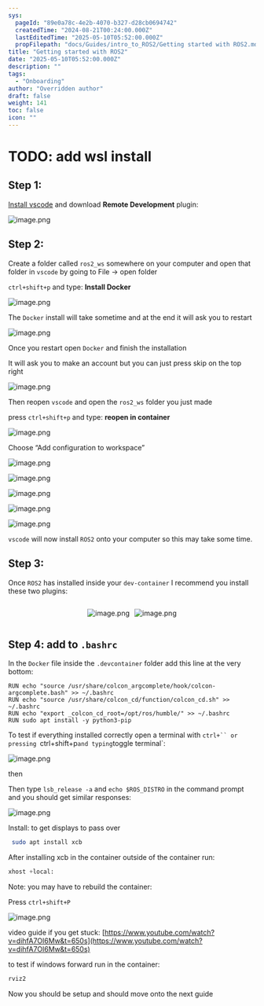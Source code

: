 ```yaml
---
sys:
  pageId: "89e0a78c-4e2b-4070-b327-d28cb0694742"
  createdTime: "2024-08-21T00:24:00.000Z"
  lastEditedTime: "2025-05-10T05:52:00.000Z"
  propFilepath: "docs/Guides/intro_to_ROS2/Getting started with ROS2.md"
title: "Getting started with ROS2"
date: "2025-05-10T05:52:00.000Z"
description: ""
tags:
  - "Onboarding"
author: "Overridden author"
draft: false
weight: 141
toc: false
icon: ""
---
```


# TODO: add wsl install

## Step 1:

[Install vscode](https://code.visualstudio.com/download) and download **Remote Development** plugin:

![image.png](https://prod-files-secure.s3.us-west-2.amazonaws.com/d518164a-d88e-44d1-a4ee-3adb3bd8bce0/efb52993-1881-4a40-b95e-6f020334f022/image.png?X-Amz-Algorithm=AWS4-HMAC-SHA256&X-Amz-Content-Sha256=UNSIGNED-PAYLOAD&X-Amz-Credential=ASIAZI2LB46635DEOKZN%2F20250510%2Fus-west-2%2Fs3%2Faws4_request&X-Amz-Date=20250510T150728Z&X-Amz-Expires=3600&X-Amz-Security-Token=IQoJb3JpZ2luX2VjEP7%2F%2F%2F%2F%2F%2F%2F%2F%2F%2FwEaCXVzLXdlc3QtMiJGMEQCIHAXvKwXBMnxZCULDKlM8p5A26rmcL2xt%2Bzy4T8xPCzoAiAtKakhwq7%2BdyeaLWY4Axl%2BdgiZPE%2FHbc1FQKMy1i1kkSqIBAin%2F%2F%2F%2F%2F%2F%2F%2F%2F%2F8BEAAaDDYzNzQyMzE4MzgwNSIMQyNCqJcfuKtACWNvKtwDPkm%2FVfxxZZLa34wPJl1yew77hDGUiAXQKCrnU33o7RFA8ODJQ%2F20sd5%2FtIhvtk3nO5PRMxGVJt3HjFL4AeVpgzIJ2%2FlXBh2jrhyx6Yq68ZuHnX3NfzbokOAMsWzxcZO9Ve9LWbVlMAs1qkK82Rcg8Q2I6g9lARVCvGs%2FzStvZmHDobd8UdPMkH9ybxOxTD5mjZwi39jXUwZDRJzczqG%2FQ%2B0G2UkIUS%2BBFaa1WawcJPmYdkWB8t2i%2FGezlxbylf6EkpRiPKlZspcfhwOyKpNXbCo%2F6A16TmHcvNNbjH%2B1l2ACvcC1wy42H4iFcR8%2BYt8iSArruhGDXBb6540NwRPTpooBGLig7PQCnoHcsHTY%2BtmvLfQQ1Isy%2BOBeC0ytn8ofMYs6%2Bvq3y%2FXhot%2BsoUYameYBoMM1f0i%2FZzFpRRDLcwW8sJvk6xysxM%2Bijz%2BWPDqWVvnjGrROcrCcbk3WBBqjCNF%2BsGH5vsyKkjZf2Y%2BXlxsMXhmk9xevTP5ioHU%2BYC7aiC5E0pGgtboJw5SFwkPXzrqQtdo524gvs7BWE5nKuRNY4Di99T0SVdlKF5R9rFN5RPspLFMLJG2c8VF%2F4dZ7yH1AgpSbnEHhhdldcak7I07rWc1sGN2DGLO3QA0wnbX9wAY6pgEwO2m%2BtIVnKVfQWyPiP5hQyPbrY0NV0IKJvt3WfprMWyIFF%2FuzXqrWc3c0IBXNMNE2X5N2%2FRarsge9buTSlQXc3z4icQ8qLvaJDSjtYg5MSQFjCsG8QswBlZ8N4HJngthK%2Fl1ow8UAWbn7UpkD84TGEDMIqD%2FasIqWBq0WNdQAGDkuhn%2ByFY9l%2B91ojU170SzdiKSZsmFVwE5Jwupdm%2Bv%2FlsUYTUWm&X-Amz-Signature=76917f8518d067d0495a8bdae7183852cab94798cc4c022414b076b787ea1650&X-Amz-SignedHeaders=host&x-id=GetObject)

## Step 2:

Create a folder called `ros2_ws` somewhere on your computer and open that folder in `vscode` by going to File → open folder 

`ctrl+shift+p` and type: **Install Docker**

![image.png](https://prod-files-secure.s3.us-west-2.amazonaws.com/d518164a-d88e-44d1-a4ee-3adb3bd8bce0/2269dc0e-1cd5-47ff-bceb-c04ad9b2eab0/image.png?X-Amz-Algorithm=AWS4-HMAC-SHA256&X-Amz-Content-Sha256=UNSIGNED-PAYLOAD&X-Amz-Credential=ASIAZI2LB46635DEOKZN%2F20250510%2Fus-west-2%2Fs3%2Faws4_request&X-Amz-Date=20250510T150728Z&X-Amz-Expires=3600&X-Amz-Security-Token=IQoJb3JpZ2luX2VjEP7%2F%2F%2F%2F%2F%2F%2F%2F%2F%2FwEaCXVzLXdlc3QtMiJGMEQCIHAXvKwXBMnxZCULDKlM8p5A26rmcL2xt%2Bzy4T8xPCzoAiAtKakhwq7%2BdyeaLWY4Axl%2BdgiZPE%2FHbc1FQKMy1i1kkSqIBAin%2F%2F%2F%2F%2F%2F%2F%2F%2F%2F8BEAAaDDYzNzQyMzE4MzgwNSIMQyNCqJcfuKtACWNvKtwDPkm%2FVfxxZZLa34wPJl1yew77hDGUiAXQKCrnU33o7RFA8ODJQ%2F20sd5%2FtIhvtk3nO5PRMxGVJt3HjFL4AeVpgzIJ2%2FlXBh2jrhyx6Yq68ZuHnX3NfzbokOAMsWzxcZO9Ve9LWbVlMAs1qkK82Rcg8Q2I6g9lARVCvGs%2FzStvZmHDobd8UdPMkH9ybxOxTD5mjZwi39jXUwZDRJzczqG%2FQ%2B0G2UkIUS%2BBFaa1WawcJPmYdkWB8t2i%2FGezlxbylf6EkpRiPKlZspcfhwOyKpNXbCo%2F6A16TmHcvNNbjH%2B1l2ACvcC1wy42H4iFcR8%2BYt8iSArruhGDXBb6540NwRPTpooBGLig7PQCnoHcsHTY%2BtmvLfQQ1Isy%2BOBeC0ytn8ofMYs6%2Bvq3y%2FXhot%2BsoUYameYBoMM1f0i%2FZzFpRRDLcwW8sJvk6xysxM%2Bijz%2BWPDqWVvnjGrROcrCcbk3WBBqjCNF%2BsGH5vsyKkjZf2Y%2BXlxsMXhmk9xevTP5ioHU%2BYC7aiC5E0pGgtboJw5SFwkPXzrqQtdo524gvs7BWE5nKuRNY4Di99T0SVdlKF5R9rFN5RPspLFMLJG2c8VF%2F4dZ7yH1AgpSbnEHhhdldcak7I07rWc1sGN2DGLO3QA0wnbX9wAY6pgEwO2m%2BtIVnKVfQWyPiP5hQyPbrY0NV0IKJvt3WfprMWyIFF%2FuzXqrWc3c0IBXNMNE2X5N2%2FRarsge9buTSlQXc3z4icQ8qLvaJDSjtYg5MSQFjCsG8QswBlZ8N4HJngthK%2Fl1ow8UAWbn7UpkD84TGEDMIqD%2FasIqWBq0WNdQAGDkuhn%2ByFY9l%2B91ojU170SzdiKSZsmFVwE5Jwupdm%2Bv%2FlsUYTUWm&X-Amz-Signature=bb83cd722ebdf59cccb968816a4e7b1e6c24dc196b1bea9650e331ac9cfad53a&X-Amz-SignedHeaders=host&x-id=GetObject)

The `Docker` install will take sometime and at the end it will ask you to restart

![image.png](https://prod-files-secure.s3.us-west-2.amazonaws.com/d518164a-d88e-44d1-a4ee-3adb3bd8bce0/ed233f78-be33-4b1f-b89c-9c346c0e961e/image.png?X-Amz-Algorithm=AWS4-HMAC-SHA256&X-Amz-Content-Sha256=UNSIGNED-PAYLOAD&X-Amz-Credential=ASIAZI2LB46635DEOKZN%2F20250510%2Fus-west-2%2Fs3%2Faws4_request&X-Amz-Date=20250510T150728Z&X-Amz-Expires=3600&X-Amz-Security-Token=IQoJb3JpZ2luX2VjEP7%2F%2F%2F%2F%2F%2F%2F%2F%2F%2FwEaCXVzLXdlc3QtMiJGMEQCIHAXvKwXBMnxZCULDKlM8p5A26rmcL2xt%2Bzy4T8xPCzoAiAtKakhwq7%2BdyeaLWY4Axl%2BdgiZPE%2FHbc1FQKMy1i1kkSqIBAin%2F%2F%2F%2F%2F%2F%2F%2F%2F%2F8BEAAaDDYzNzQyMzE4MzgwNSIMQyNCqJcfuKtACWNvKtwDPkm%2FVfxxZZLa34wPJl1yew77hDGUiAXQKCrnU33o7RFA8ODJQ%2F20sd5%2FtIhvtk3nO5PRMxGVJt3HjFL4AeVpgzIJ2%2FlXBh2jrhyx6Yq68ZuHnX3NfzbokOAMsWzxcZO9Ve9LWbVlMAs1qkK82Rcg8Q2I6g9lARVCvGs%2FzStvZmHDobd8UdPMkH9ybxOxTD5mjZwi39jXUwZDRJzczqG%2FQ%2B0G2UkIUS%2BBFaa1WawcJPmYdkWB8t2i%2FGezlxbylf6EkpRiPKlZspcfhwOyKpNXbCo%2F6A16TmHcvNNbjH%2B1l2ACvcC1wy42H4iFcR8%2BYt8iSArruhGDXBb6540NwRPTpooBGLig7PQCnoHcsHTY%2BtmvLfQQ1Isy%2BOBeC0ytn8ofMYs6%2Bvq3y%2FXhot%2BsoUYameYBoMM1f0i%2FZzFpRRDLcwW8sJvk6xysxM%2Bijz%2BWPDqWVvnjGrROcrCcbk3WBBqjCNF%2BsGH5vsyKkjZf2Y%2BXlxsMXhmk9xevTP5ioHU%2BYC7aiC5E0pGgtboJw5SFwkPXzrqQtdo524gvs7BWE5nKuRNY4Di99T0SVdlKF5R9rFN5RPspLFMLJG2c8VF%2F4dZ7yH1AgpSbnEHhhdldcak7I07rWc1sGN2DGLO3QA0wnbX9wAY6pgEwO2m%2BtIVnKVfQWyPiP5hQyPbrY0NV0IKJvt3WfprMWyIFF%2FuzXqrWc3c0IBXNMNE2X5N2%2FRarsge9buTSlQXc3z4icQ8qLvaJDSjtYg5MSQFjCsG8QswBlZ8N4HJngthK%2Fl1ow8UAWbn7UpkD84TGEDMIqD%2FasIqWBq0WNdQAGDkuhn%2ByFY9l%2B91ojU170SzdiKSZsmFVwE5Jwupdm%2Bv%2FlsUYTUWm&X-Amz-Signature=94c270190a996241876f8226a234c6acafee0839c7d56b41d09bcba44aa8ccc4&X-Amz-SignedHeaders=host&x-id=GetObject)

Once you restart open `Docker` and finish the installation

It will ask you to make an account but you can just press skip on the top right

![image.png](https://prod-files-secure.s3.us-west-2.amazonaws.com/d518164a-d88e-44d1-a4ee-3adb3bd8bce0/21010ad9-1659-4fd9-9f59-9932a09b2a3d/image.png?X-Amz-Algorithm=AWS4-HMAC-SHA256&X-Amz-Content-Sha256=UNSIGNED-PAYLOAD&X-Amz-Credential=ASIAZI2LB46635DEOKZN%2F20250510%2Fus-west-2%2Fs3%2Faws4_request&X-Amz-Date=20250510T150728Z&X-Amz-Expires=3600&X-Amz-Security-Token=IQoJb3JpZ2luX2VjEP7%2F%2F%2F%2F%2F%2F%2F%2F%2F%2FwEaCXVzLXdlc3QtMiJGMEQCIHAXvKwXBMnxZCULDKlM8p5A26rmcL2xt%2Bzy4T8xPCzoAiAtKakhwq7%2BdyeaLWY4Axl%2BdgiZPE%2FHbc1FQKMy1i1kkSqIBAin%2F%2F%2F%2F%2F%2F%2F%2F%2F%2F8BEAAaDDYzNzQyMzE4MzgwNSIMQyNCqJcfuKtACWNvKtwDPkm%2FVfxxZZLa34wPJl1yew77hDGUiAXQKCrnU33o7RFA8ODJQ%2F20sd5%2FtIhvtk3nO5PRMxGVJt3HjFL4AeVpgzIJ2%2FlXBh2jrhyx6Yq68ZuHnX3NfzbokOAMsWzxcZO9Ve9LWbVlMAs1qkK82Rcg8Q2I6g9lARVCvGs%2FzStvZmHDobd8UdPMkH9ybxOxTD5mjZwi39jXUwZDRJzczqG%2FQ%2B0G2UkIUS%2BBFaa1WawcJPmYdkWB8t2i%2FGezlxbylf6EkpRiPKlZspcfhwOyKpNXbCo%2F6A16TmHcvNNbjH%2B1l2ACvcC1wy42H4iFcR8%2BYt8iSArruhGDXBb6540NwRPTpooBGLig7PQCnoHcsHTY%2BtmvLfQQ1Isy%2BOBeC0ytn8ofMYs6%2Bvq3y%2FXhot%2BsoUYameYBoMM1f0i%2FZzFpRRDLcwW8sJvk6xysxM%2Bijz%2BWPDqWVvnjGrROcrCcbk3WBBqjCNF%2BsGH5vsyKkjZf2Y%2BXlxsMXhmk9xevTP5ioHU%2BYC7aiC5E0pGgtboJw5SFwkPXzrqQtdo524gvs7BWE5nKuRNY4Di99T0SVdlKF5R9rFN5RPspLFMLJG2c8VF%2F4dZ7yH1AgpSbnEHhhdldcak7I07rWc1sGN2DGLO3QA0wnbX9wAY6pgEwO2m%2BtIVnKVfQWyPiP5hQyPbrY0NV0IKJvt3WfprMWyIFF%2FuzXqrWc3c0IBXNMNE2X5N2%2FRarsge9buTSlQXc3z4icQ8qLvaJDSjtYg5MSQFjCsG8QswBlZ8N4HJngthK%2Fl1ow8UAWbn7UpkD84TGEDMIqD%2FasIqWBq0WNdQAGDkuhn%2ByFY9l%2B91ojU170SzdiKSZsmFVwE5Jwupdm%2Bv%2FlsUYTUWm&X-Amz-Signature=c641a5e60cd302c8d60b9d770032bf085f7645965d427b65c50548510dda01a9&X-Amz-SignedHeaders=host&x-id=GetObject)

Then reopen `vscode` and open the `ros2_ws` folder you just made

press `ctrl+shift+p` and type: **reopen in container**

![image.png](https://prod-files-secure.s3.us-west-2.amazonaws.com/d518164a-d88e-44d1-a4ee-3adb3bd8bce0/4e93b8c2-41ad-488c-8095-c74205196118/image.png?X-Amz-Algorithm=AWS4-HMAC-SHA256&X-Amz-Content-Sha256=UNSIGNED-PAYLOAD&X-Amz-Credential=ASIAZI2LB46635DEOKZN%2F20250510%2Fus-west-2%2Fs3%2Faws4_request&X-Amz-Date=20250510T150728Z&X-Amz-Expires=3600&X-Amz-Security-Token=IQoJb3JpZ2luX2VjEP7%2F%2F%2F%2F%2F%2F%2F%2F%2F%2FwEaCXVzLXdlc3QtMiJGMEQCIHAXvKwXBMnxZCULDKlM8p5A26rmcL2xt%2Bzy4T8xPCzoAiAtKakhwq7%2BdyeaLWY4Axl%2BdgiZPE%2FHbc1FQKMy1i1kkSqIBAin%2F%2F%2F%2F%2F%2F%2F%2F%2F%2F8BEAAaDDYzNzQyMzE4MzgwNSIMQyNCqJcfuKtACWNvKtwDPkm%2FVfxxZZLa34wPJl1yew77hDGUiAXQKCrnU33o7RFA8ODJQ%2F20sd5%2FtIhvtk3nO5PRMxGVJt3HjFL4AeVpgzIJ2%2FlXBh2jrhyx6Yq68ZuHnX3NfzbokOAMsWzxcZO9Ve9LWbVlMAs1qkK82Rcg8Q2I6g9lARVCvGs%2FzStvZmHDobd8UdPMkH9ybxOxTD5mjZwi39jXUwZDRJzczqG%2FQ%2B0G2UkIUS%2BBFaa1WawcJPmYdkWB8t2i%2FGezlxbylf6EkpRiPKlZspcfhwOyKpNXbCo%2F6A16TmHcvNNbjH%2B1l2ACvcC1wy42H4iFcR8%2BYt8iSArruhGDXBb6540NwRPTpooBGLig7PQCnoHcsHTY%2BtmvLfQQ1Isy%2BOBeC0ytn8ofMYs6%2Bvq3y%2FXhot%2BsoUYameYBoMM1f0i%2FZzFpRRDLcwW8sJvk6xysxM%2Bijz%2BWPDqWVvnjGrROcrCcbk3WBBqjCNF%2BsGH5vsyKkjZf2Y%2BXlxsMXhmk9xevTP5ioHU%2BYC7aiC5E0pGgtboJw5SFwkPXzrqQtdo524gvs7BWE5nKuRNY4Di99T0SVdlKF5R9rFN5RPspLFMLJG2c8VF%2F4dZ7yH1AgpSbnEHhhdldcak7I07rWc1sGN2DGLO3QA0wnbX9wAY6pgEwO2m%2BtIVnKVfQWyPiP5hQyPbrY0NV0IKJvt3WfprMWyIFF%2FuzXqrWc3c0IBXNMNE2X5N2%2FRarsge9buTSlQXc3z4icQ8qLvaJDSjtYg5MSQFjCsG8QswBlZ8N4HJngthK%2Fl1ow8UAWbn7UpkD84TGEDMIqD%2FasIqWBq0WNdQAGDkuhn%2ByFY9l%2B91ojU170SzdiKSZsmFVwE5Jwupdm%2Bv%2FlsUYTUWm&X-Amz-Signature=853681b4996a468cfd297a1cbecf8912d0f197a7778922c547898b0a950e2078&X-Amz-SignedHeaders=host&x-id=GetObject)

Choose “Add configuration to workspace”

![image.png](https://prod-files-secure.s3.us-west-2.amazonaws.com/d518164a-d88e-44d1-a4ee-3adb3bd8bce0/9560b282-5060-4989-ba37-97e7b2c22476/image.png?X-Amz-Algorithm=AWS4-HMAC-SHA256&X-Amz-Content-Sha256=UNSIGNED-PAYLOAD&X-Amz-Credential=ASIAZI2LB46635DEOKZN%2F20250510%2Fus-west-2%2Fs3%2Faws4_request&X-Amz-Date=20250510T150728Z&X-Amz-Expires=3600&X-Amz-Security-Token=IQoJb3JpZ2luX2VjEP7%2F%2F%2F%2F%2F%2F%2F%2F%2F%2FwEaCXVzLXdlc3QtMiJGMEQCIHAXvKwXBMnxZCULDKlM8p5A26rmcL2xt%2Bzy4T8xPCzoAiAtKakhwq7%2BdyeaLWY4Axl%2BdgiZPE%2FHbc1FQKMy1i1kkSqIBAin%2F%2F%2F%2F%2F%2F%2F%2F%2F%2F8BEAAaDDYzNzQyMzE4MzgwNSIMQyNCqJcfuKtACWNvKtwDPkm%2FVfxxZZLa34wPJl1yew77hDGUiAXQKCrnU33o7RFA8ODJQ%2F20sd5%2FtIhvtk3nO5PRMxGVJt3HjFL4AeVpgzIJ2%2FlXBh2jrhyx6Yq68ZuHnX3NfzbokOAMsWzxcZO9Ve9LWbVlMAs1qkK82Rcg8Q2I6g9lARVCvGs%2FzStvZmHDobd8UdPMkH9ybxOxTD5mjZwi39jXUwZDRJzczqG%2FQ%2B0G2UkIUS%2BBFaa1WawcJPmYdkWB8t2i%2FGezlxbylf6EkpRiPKlZspcfhwOyKpNXbCo%2F6A16TmHcvNNbjH%2B1l2ACvcC1wy42H4iFcR8%2BYt8iSArruhGDXBb6540NwRPTpooBGLig7PQCnoHcsHTY%2BtmvLfQQ1Isy%2BOBeC0ytn8ofMYs6%2Bvq3y%2FXhot%2BsoUYameYBoMM1f0i%2FZzFpRRDLcwW8sJvk6xysxM%2Bijz%2BWPDqWVvnjGrROcrCcbk3WBBqjCNF%2BsGH5vsyKkjZf2Y%2BXlxsMXhmk9xevTP5ioHU%2BYC7aiC5E0pGgtboJw5SFwkPXzrqQtdo524gvs7BWE5nKuRNY4Di99T0SVdlKF5R9rFN5RPspLFMLJG2c8VF%2F4dZ7yH1AgpSbnEHhhdldcak7I07rWc1sGN2DGLO3QA0wnbX9wAY6pgEwO2m%2BtIVnKVfQWyPiP5hQyPbrY0NV0IKJvt3WfprMWyIFF%2FuzXqrWc3c0IBXNMNE2X5N2%2FRarsge9buTSlQXc3z4icQ8qLvaJDSjtYg5MSQFjCsG8QswBlZ8N4HJngthK%2Fl1ow8UAWbn7UpkD84TGEDMIqD%2FasIqWBq0WNdQAGDkuhn%2ByFY9l%2B91ojU170SzdiKSZsmFVwE5Jwupdm%2Bv%2FlsUYTUWm&X-Amz-Signature=13f8c6f4bc0578609e7ad6f3ae46340ba5cb03d0428e3277b9452b364f8f20a2&X-Amz-SignedHeaders=host&x-id=GetObject)

![image.png](https://prod-files-secure.s3.us-west-2.amazonaws.com/d518164a-d88e-44d1-a4ee-3adb3bd8bce0/2ee63f81-886b-48e8-a553-dc6e5eac99e4/image.png?X-Amz-Algorithm=AWS4-HMAC-SHA256&X-Amz-Content-Sha256=UNSIGNED-PAYLOAD&X-Amz-Credential=ASIAZI2LB46635DEOKZN%2F20250510%2Fus-west-2%2Fs3%2Faws4_request&X-Amz-Date=20250510T150728Z&X-Amz-Expires=3600&X-Amz-Security-Token=IQoJb3JpZ2luX2VjEP7%2F%2F%2F%2F%2F%2F%2F%2F%2F%2FwEaCXVzLXdlc3QtMiJGMEQCIHAXvKwXBMnxZCULDKlM8p5A26rmcL2xt%2Bzy4T8xPCzoAiAtKakhwq7%2BdyeaLWY4Axl%2BdgiZPE%2FHbc1FQKMy1i1kkSqIBAin%2F%2F%2F%2F%2F%2F%2F%2F%2F%2F8BEAAaDDYzNzQyMzE4MzgwNSIMQyNCqJcfuKtACWNvKtwDPkm%2FVfxxZZLa34wPJl1yew77hDGUiAXQKCrnU33o7RFA8ODJQ%2F20sd5%2FtIhvtk3nO5PRMxGVJt3HjFL4AeVpgzIJ2%2FlXBh2jrhyx6Yq68ZuHnX3NfzbokOAMsWzxcZO9Ve9LWbVlMAs1qkK82Rcg8Q2I6g9lARVCvGs%2FzStvZmHDobd8UdPMkH9ybxOxTD5mjZwi39jXUwZDRJzczqG%2FQ%2B0G2UkIUS%2BBFaa1WawcJPmYdkWB8t2i%2FGezlxbylf6EkpRiPKlZspcfhwOyKpNXbCo%2F6A16TmHcvNNbjH%2B1l2ACvcC1wy42H4iFcR8%2BYt8iSArruhGDXBb6540NwRPTpooBGLig7PQCnoHcsHTY%2BtmvLfQQ1Isy%2BOBeC0ytn8ofMYs6%2Bvq3y%2FXhot%2BsoUYameYBoMM1f0i%2FZzFpRRDLcwW8sJvk6xysxM%2Bijz%2BWPDqWVvnjGrROcrCcbk3WBBqjCNF%2BsGH5vsyKkjZf2Y%2BXlxsMXhmk9xevTP5ioHU%2BYC7aiC5E0pGgtboJw5SFwkPXzrqQtdo524gvs7BWE5nKuRNY4Di99T0SVdlKF5R9rFN5RPspLFMLJG2c8VF%2F4dZ7yH1AgpSbnEHhhdldcak7I07rWc1sGN2DGLO3QA0wnbX9wAY6pgEwO2m%2BtIVnKVfQWyPiP5hQyPbrY0NV0IKJvt3WfprMWyIFF%2FuzXqrWc3c0IBXNMNE2X5N2%2FRarsge9buTSlQXc3z4icQ8qLvaJDSjtYg5MSQFjCsG8QswBlZ8N4HJngthK%2Fl1ow8UAWbn7UpkD84TGEDMIqD%2FasIqWBq0WNdQAGDkuhn%2ByFY9l%2B91ojU170SzdiKSZsmFVwE5Jwupdm%2Bv%2FlsUYTUWm&X-Amz-Signature=5dba80ca7e3ab0326f308a24be88ea42afafec6e4c21b4a37d851685f9de3e17&X-Amz-SignedHeaders=host&x-id=GetObject)

![image.png](https://prod-files-secure.s3.us-west-2.amazonaws.com/d518164a-d88e-44d1-a4ee-3adb3bd8bce0/ae1580b2-b048-407e-aed9-b584224a7a04/image.png?X-Amz-Algorithm=AWS4-HMAC-SHA256&X-Amz-Content-Sha256=UNSIGNED-PAYLOAD&X-Amz-Credential=ASIAZI2LB46635DEOKZN%2F20250510%2Fus-west-2%2Fs3%2Faws4_request&X-Amz-Date=20250510T150728Z&X-Amz-Expires=3600&X-Amz-Security-Token=IQoJb3JpZ2luX2VjEP7%2F%2F%2F%2F%2F%2F%2F%2F%2F%2FwEaCXVzLXdlc3QtMiJGMEQCIHAXvKwXBMnxZCULDKlM8p5A26rmcL2xt%2Bzy4T8xPCzoAiAtKakhwq7%2BdyeaLWY4Axl%2BdgiZPE%2FHbc1FQKMy1i1kkSqIBAin%2F%2F%2F%2F%2F%2F%2F%2F%2F%2F8BEAAaDDYzNzQyMzE4MzgwNSIMQyNCqJcfuKtACWNvKtwDPkm%2FVfxxZZLa34wPJl1yew77hDGUiAXQKCrnU33o7RFA8ODJQ%2F20sd5%2FtIhvtk3nO5PRMxGVJt3HjFL4AeVpgzIJ2%2FlXBh2jrhyx6Yq68ZuHnX3NfzbokOAMsWzxcZO9Ve9LWbVlMAs1qkK82Rcg8Q2I6g9lARVCvGs%2FzStvZmHDobd8UdPMkH9ybxOxTD5mjZwi39jXUwZDRJzczqG%2FQ%2B0G2UkIUS%2BBFaa1WawcJPmYdkWB8t2i%2FGezlxbylf6EkpRiPKlZspcfhwOyKpNXbCo%2F6A16TmHcvNNbjH%2B1l2ACvcC1wy42H4iFcR8%2BYt8iSArruhGDXBb6540NwRPTpooBGLig7PQCnoHcsHTY%2BtmvLfQQ1Isy%2BOBeC0ytn8ofMYs6%2Bvq3y%2FXhot%2BsoUYameYBoMM1f0i%2FZzFpRRDLcwW8sJvk6xysxM%2Bijz%2BWPDqWVvnjGrROcrCcbk3WBBqjCNF%2BsGH5vsyKkjZf2Y%2BXlxsMXhmk9xevTP5ioHU%2BYC7aiC5E0pGgtboJw5SFwkPXzrqQtdo524gvs7BWE5nKuRNY4Di99T0SVdlKF5R9rFN5RPspLFMLJG2c8VF%2F4dZ7yH1AgpSbnEHhhdldcak7I07rWc1sGN2DGLO3QA0wnbX9wAY6pgEwO2m%2BtIVnKVfQWyPiP5hQyPbrY0NV0IKJvt3WfprMWyIFF%2FuzXqrWc3c0IBXNMNE2X5N2%2FRarsge9buTSlQXc3z4icQ8qLvaJDSjtYg5MSQFjCsG8QswBlZ8N4HJngthK%2Fl1ow8UAWbn7UpkD84TGEDMIqD%2FasIqWBq0WNdQAGDkuhn%2ByFY9l%2B91ojU170SzdiKSZsmFVwE5Jwupdm%2Bv%2FlsUYTUWm&X-Amz-Signature=4f0e08c9fb89cf0005414d3bfe93eb803abc3763c02a528a5b622df1e9a2d5ed&X-Amz-SignedHeaders=host&x-id=GetObject)

![image.png](https://prod-files-secure.s3.us-west-2.amazonaws.com/d518164a-d88e-44d1-a4ee-3adb3bd8bce0/53255b28-f75e-430f-b9e3-c0ac8577e42b/image.png?X-Amz-Algorithm=AWS4-HMAC-SHA256&X-Amz-Content-Sha256=UNSIGNED-PAYLOAD&X-Amz-Credential=ASIAZI2LB46635DEOKZN%2F20250510%2Fus-west-2%2Fs3%2Faws4_request&X-Amz-Date=20250510T150728Z&X-Amz-Expires=3600&X-Amz-Security-Token=IQoJb3JpZ2luX2VjEP7%2F%2F%2F%2F%2F%2F%2F%2F%2F%2FwEaCXVzLXdlc3QtMiJGMEQCIHAXvKwXBMnxZCULDKlM8p5A26rmcL2xt%2Bzy4T8xPCzoAiAtKakhwq7%2BdyeaLWY4Axl%2BdgiZPE%2FHbc1FQKMy1i1kkSqIBAin%2F%2F%2F%2F%2F%2F%2F%2F%2F%2F8BEAAaDDYzNzQyMzE4MzgwNSIMQyNCqJcfuKtACWNvKtwDPkm%2FVfxxZZLa34wPJl1yew77hDGUiAXQKCrnU33o7RFA8ODJQ%2F20sd5%2FtIhvtk3nO5PRMxGVJt3HjFL4AeVpgzIJ2%2FlXBh2jrhyx6Yq68ZuHnX3NfzbokOAMsWzxcZO9Ve9LWbVlMAs1qkK82Rcg8Q2I6g9lARVCvGs%2FzStvZmHDobd8UdPMkH9ybxOxTD5mjZwi39jXUwZDRJzczqG%2FQ%2B0G2UkIUS%2BBFaa1WawcJPmYdkWB8t2i%2FGezlxbylf6EkpRiPKlZspcfhwOyKpNXbCo%2F6A16TmHcvNNbjH%2B1l2ACvcC1wy42H4iFcR8%2BYt8iSArruhGDXBb6540NwRPTpooBGLig7PQCnoHcsHTY%2BtmvLfQQ1Isy%2BOBeC0ytn8ofMYs6%2Bvq3y%2FXhot%2BsoUYameYBoMM1f0i%2FZzFpRRDLcwW8sJvk6xysxM%2Bijz%2BWPDqWVvnjGrROcrCcbk3WBBqjCNF%2BsGH5vsyKkjZf2Y%2BXlxsMXhmk9xevTP5ioHU%2BYC7aiC5E0pGgtboJw5SFwkPXzrqQtdo524gvs7BWE5nKuRNY4Di99T0SVdlKF5R9rFN5RPspLFMLJG2c8VF%2F4dZ7yH1AgpSbnEHhhdldcak7I07rWc1sGN2DGLO3QA0wnbX9wAY6pgEwO2m%2BtIVnKVfQWyPiP5hQyPbrY0NV0IKJvt3WfprMWyIFF%2FuzXqrWc3c0IBXNMNE2X5N2%2FRarsge9buTSlQXc3z4icQ8qLvaJDSjtYg5MSQFjCsG8QswBlZ8N4HJngthK%2Fl1ow8UAWbn7UpkD84TGEDMIqD%2FasIqWBq0WNdQAGDkuhn%2ByFY9l%2B91ojU170SzdiKSZsmFVwE5Jwupdm%2Bv%2FlsUYTUWm&X-Amz-Signature=4d657833946e22a70170af539d486e36f379ef341b061ab4fc2cf6c4811476c8&X-Amz-SignedHeaders=host&x-id=GetObject)

![image.png](https://prod-files-secure.s3.us-west-2.amazonaws.com/d518164a-d88e-44d1-a4ee-3adb3bd8bce0/7c562767-5af9-4ffb-97d1-327bcdf4ee00/image.png?X-Amz-Algorithm=AWS4-HMAC-SHA256&X-Amz-Content-Sha256=UNSIGNED-PAYLOAD&X-Amz-Credential=ASIAZI2LB46635DEOKZN%2F20250510%2Fus-west-2%2Fs3%2Faws4_request&X-Amz-Date=20250510T150728Z&X-Amz-Expires=3600&X-Amz-Security-Token=IQoJb3JpZ2luX2VjEP7%2F%2F%2F%2F%2F%2F%2F%2F%2F%2FwEaCXVzLXdlc3QtMiJGMEQCIHAXvKwXBMnxZCULDKlM8p5A26rmcL2xt%2Bzy4T8xPCzoAiAtKakhwq7%2BdyeaLWY4Axl%2BdgiZPE%2FHbc1FQKMy1i1kkSqIBAin%2F%2F%2F%2F%2F%2F%2F%2F%2F%2F8BEAAaDDYzNzQyMzE4MzgwNSIMQyNCqJcfuKtACWNvKtwDPkm%2FVfxxZZLa34wPJl1yew77hDGUiAXQKCrnU33o7RFA8ODJQ%2F20sd5%2FtIhvtk3nO5PRMxGVJt3HjFL4AeVpgzIJ2%2FlXBh2jrhyx6Yq68ZuHnX3NfzbokOAMsWzxcZO9Ve9LWbVlMAs1qkK82Rcg8Q2I6g9lARVCvGs%2FzStvZmHDobd8UdPMkH9ybxOxTD5mjZwi39jXUwZDRJzczqG%2FQ%2B0G2UkIUS%2BBFaa1WawcJPmYdkWB8t2i%2FGezlxbylf6EkpRiPKlZspcfhwOyKpNXbCo%2F6A16TmHcvNNbjH%2B1l2ACvcC1wy42H4iFcR8%2BYt8iSArruhGDXBb6540NwRPTpooBGLig7PQCnoHcsHTY%2BtmvLfQQ1Isy%2BOBeC0ytn8ofMYs6%2Bvq3y%2FXhot%2BsoUYameYBoMM1f0i%2FZzFpRRDLcwW8sJvk6xysxM%2Bijz%2BWPDqWVvnjGrROcrCcbk3WBBqjCNF%2BsGH5vsyKkjZf2Y%2BXlxsMXhmk9xevTP5ioHU%2BYC7aiC5E0pGgtboJw5SFwkPXzrqQtdo524gvs7BWE5nKuRNY4Di99T0SVdlKF5R9rFN5RPspLFMLJG2c8VF%2F4dZ7yH1AgpSbnEHhhdldcak7I07rWc1sGN2DGLO3QA0wnbX9wAY6pgEwO2m%2BtIVnKVfQWyPiP5hQyPbrY0NV0IKJvt3WfprMWyIFF%2FuzXqrWc3c0IBXNMNE2X5N2%2FRarsge9buTSlQXc3z4icQ8qLvaJDSjtYg5MSQFjCsG8QswBlZ8N4HJngthK%2Fl1ow8UAWbn7UpkD84TGEDMIqD%2FasIqWBq0WNdQAGDkuhn%2ByFY9l%2B91ojU170SzdiKSZsmFVwE5Jwupdm%2Bv%2FlsUYTUWm&X-Amz-Signature=d352a22d5fd78761a379a012dd21e3109e31114f3e6beaad604cc845922227a7&X-Amz-SignedHeaders=host&x-id=GetObject)

`vscode` will now install `ROS2` onto your computer so this may take some time.

## Step 3:

Once `ROS2` has installed inside your `dev-container` I recommend you install these two plugins:

<div style="display: flex;flex-direction: row; column-gap:10px; max-width: 630px;justify-content: center;">
<div>

![image.png](https://prod-files-secure.s3.us-west-2.amazonaws.com/d518164a-d88e-44d1-a4ee-3adb3bd8bce0/3fc3d550-5a54-4ba1-ba6b-faa01cdb7369/image.png?X-Amz-Algorithm=AWS4-HMAC-SHA256&X-Amz-Content-Sha256=UNSIGNED-PAYLOAD&X-Amz-Credential=ASIAZI2LB466TAVXCWGZ%2F20250510%2Fus-west-2%2Fs3%2Faws4_request&X-Amz-Date=20250510T150733Z&X-Amz-Expires=3600&X-Amz-Security-Token=IQoJb3JpZ2luX2VjEP%2F%2F%2F%2F%2F%2F%2F%2F%2F%2F%2FwEaCXVzLXdlc3QtMiJGMEQCIDhrh6ctwYbDl%2Bv%2FcwbcXTHOXvAKOuT3k2qRRNSIdMGIAiBbf0NHpY3SnzvW9aJZNIZzI3wkVPjK95BRIrmTOOZZfiqIBAio%2F%2F%2F%2F%2F%2F%2F%2F%2F%2F8BEAAaDDYzNzQyMzE4MzgwNSIMQQ8zX%2FfuRisW4gCDKtwD9LSCqphdIs4XF%2Fz2tfyrLAyJPiv7M7ukH3W4rZL04Mx1X078iAB5e3V%2B5dC9m%2Bz7hrbadcpOoo4TZc0MEC1q0jIZD%2FFu%2BuLM%2BX0Lcae%2BQGCL51Ov1ob2Kmum6CHjPe41E9fuHZuGGT2l0d4leItd8MUJq5qCx%2FbdX8ds7BdxYQK5s5qCuA6tjw6Tubg3WIzIVckmqqtslatayZAeN5j756rbNVrSYkeXr0tmCbWSx8szlbs2GJ%2BRbT7Os2CMXC%2F8cSLa5qulQFQ4Wz46KYPgUn8eVSFLY9LEj8u1lfSDlAtCO%2BnilRil4lZeGQUKSzh9Dig1x2jLZ9FPWTC7oktA3tAyoTx6m%2FI%2BPUsDE%2F4GhbA%2Bhn6NBUfrukeuDObp%2B4ZH9IwUBX5Y1nMQa0xDfhaVNZDRH%2FonYAE6Ues26LWLlKa5kWQtg5r37pp%2FuKOPPESqnzu4gRUuDfiYRQBG6IR4bcP0Hm1kQmqSEnujkAtiRQl59ZyVSfUkpEBHpnDITKxWVvsD4gH%2BfanbF3Zpzo%2F3ApLb4nzmJLf89orqNAA205183El77%2FGIZbvYeMiCBvftcI1m%2Fnj3NpTblHkXVQ55yI1jK%2BCby%2F4WZeu3Vnbb%2F0nwT9ymSayk9aLX9o4w9M79wAY6pgEWkWSNBhzBLotE6Qw41PW4W9No3Nuxj1mxr2C46abLMj16KB%2FTT0d7PejpvSXuc4G%2BZbBXpgqH3WhVmuxxTaa0LBChHP16b7HA4NGY0MQGTztsRE6hyJ%2FokIw%2B2I5XR0EsrfgME0n7Ry1MpCnJ5HTQ9yFHNIoRRvXjEXfkGkvMbxQW8h%2BwHEtoLI1VhUoi%2F%2FhT7l2NFMCrFztTCHHN%2Bc7jSn6Vt6Vu&X-Amz-Signature=327d42b120895c3279ae521401498a0920eab10d71cc87a3ece1e19a5ec1ee15&X-Amz-SignedHeaders=host&x-id=GetObject)

</div>
<div>

![image.png](https://prod-files-secure.s3.us-west-2.amazonaws.com/d518164a-d88e-44d1-a4ee-3adb3bd8bce0/d994cc66-13c2-4093-a5a3-f84cf4601a82/image.png?X-Amz-Algorithm=AWS4-HMAC-SHA256&X-Amz-Content-Sha256=UNSIGNED-PAYLOAD&X-Amz-Credential=ASIAZI2LB466YXIG6WGJ%2F20250510%2Fus-west-2%2Fs3%2Faws4_request&X-Amz-Date=20250510T150734Z&X-Amz-Expires=3600&X-Amz-Security-Token=IQoJb3JpZ2luX2VjEP7%2F%2F%2F%2F%2F%2F%2F%2F%2F%2FwEaCXVzLXdlc3QtMiJGMEQCIAMWKYg%2F9GnFjQp6m5gN10PJH%2BydlMLdDQKE12kyLH%2FzAiBcCSeWDN5nFWCjB7SnzU6YanPLTK9xDQdsqUQQ3EeUwiqIBAin%2F%2F%2F%2F%2F%2F%2F%2F%2F%2F8BEAAaDDYzNzQyMzE4MzgwNSIMxpN%2F8SuEMm176mi3KtwDdc6rcEgXtXoVXzz2kYvsoZLpwmpHaXz8%2Fu%2B0vIa86GH%2BuzASmLhxygL2HGXrbcysT3Kk8skCTlufNaw2i4X9i398tb7XetyxWmL52iHbWCONzJyufaNf094pxYoD1owlHNuA2bhm2fq%2BbnaaslTygmEhtN0j70kwdUftQQxYp2SwyWhEtCoL0LJ%2BpYStFg%2BA6re5mC8OC3to7HECiUBXDIOOoZXFHSvrvihTBHl0nSwgeAWKiNCEQV0Ta7du%2FUh9cOFB1azFMO4Sbd%2FaH7hipADSMQEjbWUCMvro57Y3CWOT6xyXXco%2FX9uGAm%2BdCJDYdgYOpkJD5MQKRoh0vOGPqxIKh%2F%2B363rTvbBus8vU7QSqnMKnGRv1Jemt%2FcwiPQ0BgWbRNPvj2KiK72aj%2Ba7W7dPFV9hS%2By1hOq%2BT9c8RBVPChU7Z5I9VLu2wqSbS5cnAW8OR62svUCxCXFxn%2BoI9FTLAmbYOmkpjWFN1oY82SioHgk17P6k42iUDg73Gn8hpps1WGn2TCtyfFMREsAa1rerQhVXA1UivMenpskpTT64IZvyFyh0JIi71cxHpfs8DX%2Bn%2Fmr%2FLBlxBC%2BPAz7lR3DeE5RXACbIujXweD2ppox44sRh72bK%2Bp6CtotIwoqr9wAY6pgENaIo41CQZzk5SWpGteBedFI2vZx5senne35IMpJZ93nPImaQ0Q7hYx3DvFsN%2BmCzRNg8Lw1Kv4s2vT8gQfqu%2F3sSIbisyMNPwz9dKbv9ukhwOa8zxpu3bvbnyLuO4A9uqKdHY9v2xsHeKRRBoDXLedgEXg36ZCoK0b6KpAWvVzsd1lINBvGT1R3jNqPslngCaryulqn5j7%2FAPMrjdFWTDgZfa98RH&X-Amz-Signature=4d877419a66692ac99d387b45c7334881d39abcaf8c601ed2e3de195f661ae5f&X-Amz-SignedHeaders=host&x-id=GetObject)

</div>
</div>

## Step 4: add to `.bashrc`

In the `Docker` file inside the `.devcontainer` folder add this line at the very bottom: 

```docker
RUN echo "source /usr/share/colcon_argcomplete/hook/colcon-argcomplete.bash" >> ~/.bashrc
RUN echo "source /usr/share/colcon_cd/function/colcon_cd.sh" >> ~/.bashrc
RUN echo "export _colcon_cd_root=/opt/ros/humble/" >> ~/.bashrc
RUN sudo apt install -y python3-pip 
```

To test if everything installed correctly open a terminal with `ctrl+`` or pressing `ctrl+shift+p` and typing `toggle terminal`:

![image.png](https://prod-files-secure.s3.us-west-2.amazonaws.com/d518164a-d88e-44d1-a4ee-3adb3bd8bce0/6a4943d8-b04e-4c02-9a58-775f3384d1a5/image.png?X-Amz-Algorithm=AWS4-HMAC-SHA256&X-Amz-Content-Sha256=UNSIGNED-PAYLOAD&X-Amz-Credential=ASIAZI2LB46635DEOKZN%2F20250510%2Fus-west-2%2Fs3%2Faws4_request&X-Amz-Date=20250510T150728Z&X-Amz-Expires=3600&X-Amz-Security-Token=IQoJb3JpZ2luX2VjEP7%2F%2F%2F%2F%2F%2F%2F%2F%2F%2FwEaCXVzLXdlc3QtMiJGMEQCIHAXvKwXBMnxZCULDKlM8p5A26rmcL2xt%2Bzy4T8xPCzoAiAtKakhwq7%2BdyeaLWY4Axl%2BdgiZPE%2FHbc1FQKMy1i1kkSqIBAin%2F%2F%2F%2F%2F%2F%2F%2F%2F%2F8BEAAaDDYzNzQyMzE4MzgwNSIMQyNCqJcfuKtACWNvKtwDPkm%2FVfxxZZLa34wPJl1yew77hDGUiAXQKCrnU33o7RFA8ODJQ%2F20sd5%2FtIhvtk3nO5PRMxGVJt3HjFL4AeVpgzIJ2%2FlXBh2jrhyx6Yq68ZuHnX3NfzbokOAMsWzxcZO9Ve9LWbVlMAs1qkK82Rcg8Q2I6g9lARVCvGs%2FzStvZmHDobd8UdPMkH9ybxOxTD5mjZwi39jXUwZDRJzczqG%2FQ%2B0G2UkIUS%2BBFaa1WawcJPmYdkWB8t2i%2FGezlxbylf6EkpRiPKlZspcfhwOyKpNXbCo%2F6A16TmHcvNNbjH%2B1l2ACvcC1wy42H4iFcR8%2BYt8iSArruhGDXBb6540NwRPTpooBGLig7PQCnoHcsHTY%2BtmvLfQQ1Isy%2BOBeC0ytn8ofMYs6%2Bvq3y%2FXhot%2BsoUYameYBoMM1f0i%2FZzFpRRDLcwW8sJvk6xysxM%2Bijz%2BWPDqWVvnjGrROcrCcbk3WBBqjCNF%2BsGH5vsyKkjZf2Y%2BXlxsMXhmk9xevTP5ioHU%2BYC7aiC5E0pGgtboJw5SFwkPXzrqQtdo524gvs7BWE5nKuRNY4Di99T0SVdlKF5R9rFN5RPspLFMLJG2c8VF%2F4dZ7yH1AgpSbnEHhhdldcak7I07rWc1sGN2DGLO3QA0wnbX9wAY6pgEwO2m%2BtIVnKVfQWyPiP5hQyPbrY0NV0IKJvt3WfprMWyIFF%2FuzXqrWc3c0IBXNMNE2X5N2%2FRarsge9buTSlQXc3z4icQ8qLvaJDSjtYg5MSQFjCsG8QswBlZ8N4HJngthK%2Fl1ow8UAWbn7UpkD84TGEDMIqD%2FasIqWBq0WNdQAGDkuhn%2ByFY9l%2B91ojU170SzdiKSZsmFVwE5Jwupdm%2Bv%2FlsUYTUWm&X-Amz-Signature=cbc00d185eaf325632713d659e6f68e0907e2edc604c01209d413cc40138bf22&X-Amz-SignedHeaders=host&x-id=GetObject)

then 

Then type `lsb_release -a` and `echo $ROS_DISTRO` in the command prompt and you should get similar responses:

![image.png](https://prod-files-secure.s3.us-west-2.amazonaws.com/d518164a-d88e-44d1-a4ee-3adb3bd8bce0/3e635dec-a805-4e85-8b9e-d000e5b71a4e/image.png?X-Amz-Algorithm=AWS4-HMAC-SHA256&X-Amz-Content-Sha256=UNSIGNED-PAYLOAD&X-Amz-Credential=ASIAZI2LB46635DEOKZN%2F20250510%2Fus-west-2%2Fs3%2Faws4_request&X-Amz-Date=20250510T150728Z&X-Amz-Expires=3600&X-Amz-Security-Token=IQoJb3JpZ2luX2VjEP7%2F%2F%2F%2F%2F%2F%2F%2F%2F%2FwEaCXVzLXdlc3QtMiJGMEQCIHAXvKwXBMnxZCULDKlM8p5A26rmcL2xt%2Bzy4T8xPCzoAiAtKakhwq7%2BdyeaLWY4Axl%2BdgiZPE%2FHbc1FQKMy1i1kkSqIBAin%2F%2F%2F%2F%2F%2F%2F%2F%2F%2F8BEAAaDDYzNzQyMzE4MzgwNSIMQyNCqJcfuKtACWNvKtwDPkm%2FVfxxZZLa34wPJl1yew77hDGUiAXQKCrnU33o7RFA8ODJQ%2F20sd5%2FtIhvtk3nO5PRMxGVJt3HjFL4AeVpgzIJ2%2FlXBh2jrhyx6Yq68ZuHnX3NfzbokOAMsWzxcZO9Ve9LWbVlMAs1qkK82Rcg8Q2I6g9lARVCvGs%2FzStvZmHDobd8UdPMkH9ybxOxTD5mjZwi39jXUwZDRJzczqG%2FQ%2B0G2UkIUS%2BBFaa1WawcJPmYdkWB8t2i%2FGezlxbylf6EkpRiPKlZspcfhwOyKpNXbCo%2F6A16TmHcvNNbjH%2B1l2ACvcC1wy42H4iFcR8%2BYt8iSArruhGDXBb6540NwRPTpooBGLig7PQCnoHcsHTY%2BtmvLfQQ1Isy%2BOBeC0ytn8ofMYs6%2Bvq3y%2FXhot%2BsoUYameYBoMM1f0i%2FZzFpRRDLcwW8sJvk6xysxM%2Bijz%2BWPDqWVvnjGrROcrCcbk3WBBqjCNF%2BsGH5vsyKkjZf2Y%2BXlxsMXhmk9xevTP5ioHU%2BYC7aiC5E0pGgtboJw5SFwkPXzrqQtdo524gvs7BWE5nKuRNY4Di99T0SVdlKF5R9rFN5RPspLFMLJG2c8VF%2F4dZ7yH1AgpSbnEHhhdldcak7I07rWc1sGN2DGLO3QA0wnbX9wAY6pgEwO2m%2BtIVnKVfQWyPiP5hQyPbrY0NV0IKJvt3WfprMWyIFF%2FuzXqrWc3c0IBXNMNE2X5N2%2FRarsge9buTSlQXc3z4icQ8qLvaJDSjtYg5MSQFjCsG8QswBlZ8N4HJngthK%2Fl1ow8UAWbn7UpkD84TGEDMIqD%2FasIqWBq0WNdQAGDkuhn%2ByFY9l%2B91ojU170SzdiKSZsmFVwE5Jwupdm%2Bv%2FlsUYTUWm&X-Amz-Signature=3dc53b240e2e5bb16800d81795327d3560c2f42a716728f9e052636ac5e15e40&X-Amz-SignedHeaders=host&x-id=GetObject)

Install:  to get displays to pass over

```bash
 sudo apt install xcb
```

After installing xcb in the container outside of the container run:

```python
xhost +local:
```

Note: you may have to rebuild the container:

Press `ctrl+shift+P`

![image.png](https://prod-files-secure.s3.us-west-2.amazonaws.com/d518164a-d88e-44d1-a4ee-3adb3bd8bce0/6c2be660-2618-4c38-9c26-53554f7a0b7b/image.png?X-Amz-Algorithm=AWS4-HMAC-SHA256&X-Amz-Content-Sha256=UNSIGNED-PAYLOAD&X-Amz-Credential=ASIAZI2LB46635DEOKZN%2F20250510%2Fus-west-2%2Fs3%2Faws4_request&X-Amz-Date=20250510T150728Z&X-Amz-Expires=3600&X-Amz-Security-Token=IQoJb3JpZ2luX2VjEP7%2F%2F%2F%2F%2F%2F%2F%2F%2F%2FwEaCXVzLXdlc3QtMiJGMEQCIHAXvKwXBMnxZCULDKlM8p5A26rmcL2xt%2Bzy4T8xPCzoAiAtKakhwq7%2BdyeaLWY4Axl%2BdgiZPE%2FHbc1FQKMy1i1kkSqIBAin%2F%2F%2F%2F%2F%2F%2F%2F%2F%2F8BEAAaDDYzNzQyMzE4MzgwNSIMQyNCqJcfuKtACWNvKtwDPkm%2FVfxxZZLa34wPJl1yew77hDGUiAXQKCrnU33o7RFA8ODJQ%2F20sd5%2FtIhvtk3nO5PRMxGVJt3HjFL4AeVpgzIJ2%2FlXBh2jrhyx6Yq68ZuHnX3NfzbokOAMsWzxcZO9Ve9LWbVlMAs1qkK82Rcg8Q2I6g9lARVCvGs%2FzStvZmHDobd8UdPMkH9ybxOxTD5mjZwi39jXUwZDRJzczqG%2FQ%2B0G2UkIUS%2BBFaa1WawcJPmYdkWB8t2i%2FGezlxbylf6EkpRiPKlZspcfhwOyKpNXbCo%2F6A16TmHcvNNbjH%2B1l2ACvcC1wy42H4iFcR8%2BYt8iSArruhGDXBb6540NwRPTpooBGLig7PQCnoHcsHTY%2BtmvLfQQ1Isy%2BOBeC0ytn8ofMYs6%2Bvq3y%2FXhot%2BsoUYameYBoMM1f0i%2FZzFpRRDLcwW8sJvk6xysxM%2Bijz%2BWPDqWVvnjGrROcrCcbk3WBBqjCNF%2BsGH5vsyKkjZf2Y%2BXlxsMXhmk9xevTP5ioHU%2BYC7aiC5E0pGgtboJw5SFwkPXzrqQtdo524gvs7BWE5nKuRNY4Di99T0SVdlKF5R9rFN5RPspLFMLJG2c8VF%2F4dZ7yH1AgpSbnEHhhdldcak7I07rWc1sGN2DGLO3QA0wnbX9wAY6pgEwO2m%2BtIVnKVfQWyPiP5hQyPbrY0NV0IKJvt3WfprMWyIFF%2FuzXqrWc3c0IBXNMNE2X5N2%2FRarsge9buTSlQXc3z4icQ8qLvaJDSjtYg5MSQFjCsG8QswBlZ8N4HJngthK%2Fl1ow8UAWbn7UpkD84TGEDMIqD%2FasIqWBq0WNdQAGDkuhn%2ByFY9l%2B91ojU170SzdiKSZsmFVwE5Jwupdm%2Bv%2FlsUYTUWm&X-Amz-Signature=a3613e33c1e2d3683227a1728690e0c72a3b66a06e272e8e6698d015f31b6ad1&X-Amz-SignedHeaders=host&x-id=GetObject)

video guide if you get stuck: [https://www.youtube.com/watch?v=dihfA7Ol6Mw&t=650s](https://www.youtube.com/watch?v=dihfA7Ol6Mw&t=650s)

to test if windows forward run in the container:

```bash
rviz2
```

Now you should be setup and should move onto the next guide 
